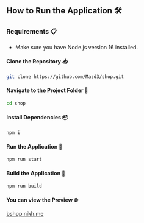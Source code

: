 ## How to Run the Application 🛠️

### Requirements 📋
- Make sure you have Node.js version 16 installed.

#### Clone the Repository 📥

```bash
git clone https://github.com/Mazd3/shop.git
```

#### Navigate to the Project Folder 📂

```bash
cd shop
```

#### Install Dependencies 📦

```bash
npm i
```

#### Run the Application 🚀

```bash
npm run start
```

#### Build the Application 🔧

```bash
npm run build
```

#### You can view the Preview 🌐
[bshop.nikh.me](https://bshop.nikh.me)




